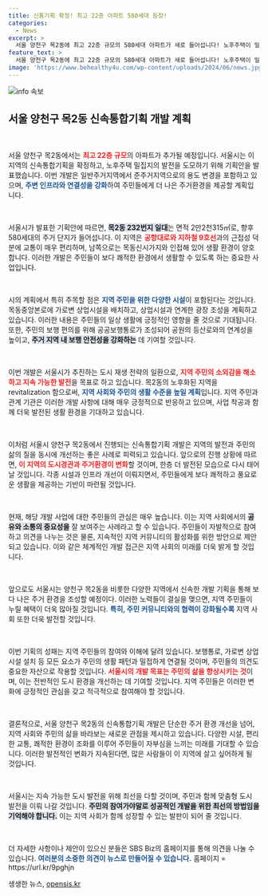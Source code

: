 ```yaml
---
title: 신통기획 확정! 최고 22층 아파트 580세대 등장!
categories:
  - News
excerpt: >
  서울 양천구 목2동에 최고 22층 규모의 580세대 아파트가 새로 들어섭니다! 노후주택이 밀집한 이 지역은 교육과 생활 환경이 뛰어나며, 공공시설도 함께 조성될 예정입니다. 주민의 생활 거점을 강화하는 이 개발 계획, 자세히 알아보세요!
feature_text: >
  서울 양천구 목2동에 최고 22층 규모의 580세대 아파트가 새로 들어섭니다! 노후주택이 밀집한 이 지역은 교육과 생활 환경이 뛰어나며, 공공시설도 함께 조성될 예정입니다. 주민의 생활 거점을 강화하는 이 개발 계획, 자세히 알아보세요!
image: 'https://www.behealthy4u.com/wp-content/uploads/2024/06/news.jpg'
---
```


<p><img src="https://www.behealthy4u.com/wp-content/uploads/2024/06/news.jpg" alt="info 속보" /></p>

<h2 data-ke-size="size26">서울 양천구 목2동 신속통합기획 개발 계획</h2>

<p data-ke-size="size16">&nbsp;</p>

<p>서울 양천구 목2동에서는 <b><span style="color: #ee2323;">최고 22층 규모</span></b>의 아파트가 추가될 예정입니다. 서울시는 이 지역의 신속통합기획을 확정하고, 노후주택 밀집지의 발전을 도모하기 위해 기획안을 발표했습니다. 이번 개발은 일반주거지역에서 준주거지역으로의 용도 변경을 포함하고 있으며, <b><span style="color: #1a5490;">주변 인프라와 연결성을 강화</span></b>하여 주민들에게 더 나은 주거환경을 제공할 계획입니다.</p>

<p data-ke-size="size16">&nbsp;</p>

<p>서울시가 발표한 기획안에 따르면, <b><span style="background-color: #21538527;">목2동 232번지 일대</span></b>는 면적 2만2천315㎡로, 향후 580세대의 주거 단지가 들어섭니다. 이 지역은 <b><span style="color: #ee2323;">공항대로와 지하철 9호선</span></b>과의 근접성 덕분에 교통이 매우 편리하며, 남쪽으로는 목동신시가지와 인접해 있어 생활 환경이 양호합니다. 이러한 개발은 주민들이 보다 쾌적한 환경에서 생활할 수 있도록 하는 중요한 사업입니다.</p>

<p data-ke-size="size16">&nbsp;</p>

<p>시의 계획에서 특히 주목할 점은 <b><span style="color: #1a5490;">지역 주민을 위한 다양한 시설</span></b>이 포함된다는 것입니다. 목동중앙본로에 가로변 상업시설을 배치하고, 상업시설과 연계한 광장 조성을 계획하고 있습니다. 이러한 내용은 주민들의 일상 생활에 긍정적인 영향을 줄 것으로 기대됩니다. 또한, 주민의 보행 편의를 위해 공공보행통로가 조성되어 공원의 등산로와의 연계성을 높이고, <b><span style="background-color: #21538527;">주거 지역 내 보행 안전성을 강화하는</span></b> 데 기여할 것입니다.</p>

<p data-ke-size="size16">&nbsp;</p>

<p>이번 개발은 서울시가 추진하는 도시 재생 전략의 일환으로, <b><span style="color: #ee2323;">지역 주민의 소외감을 해소하고 지속 가능한 발전</span></b>을 목표로 하고 있습니다. 목2동의 노후화된 지역을 revitalization 함으로써, <b><span style="color: #1a5490;">지역 사회와 주민의 생활 수준을 높일 계획</span></b>입니다. 지역 주민과 관계 기관은 이러한 개발 사항에 대해 매우 긍정적으로 반응하고 있으며, 사업 착공과 함께 더욱 발전된 생활 환경을 기대하고 있습니다.</p>

<p data-ke-size="size16">&nbsp;</p>

<p>이처럼 서울시 양천구 목2동에서 진행되는 신속통합기획 개발은 지역의 발전과 주민의 삶의 질을 동시에 개선하는 좋은 사례로 피력되고 있습니다. 앞으로의 진행 상황에 따르면, <b><span style="color: #ee2323;">이 지역의 도시경관과 주거환경이 변화</span></b>할 것이며, 한층 더 발전된 모습으로 다시 태어날 것입니다. 각종 시설과 인프라 개선이 이뤄지면서, 주민들에게 보다 쾌적하고 풍요로운 생활을 제공하는 기반이 마련될 것입니다.</p>

<p data-ke-size="size16">&nbsp;</p>

<p>현재, 해당 개발 사업에 대한 주민들의 관심은 매우 높습니다. 이는 지역 사회에서의 <b><span style="background-color: #21538527;">공유와 소통의 중요성을</span></b> 잘 보여주는 사례라고 할 수 있습니다. 주민들이 자발적으로 참여하고 의견을 나누는 것은 물론, 지속적인 지역 커뮤니티의 활성화를 위한 방안으로 제안되고 있습니다. 이와 같은 체계적인 개발 접근은 지역 사회의 미래를 더욱 밝게 할 것입니다.</p>

<p data-ke-size="size16">&nbsp;</p>

<p>앞으로도 서울시는 양천구 목2동을 비롯한 다양한 지역에서 신속한 개발 기획을 통해 보다 나은 주거 환경을 조성할 예정이다. 이러한 노력들이 결실을 맺으면, 지역 주민들이 누릴 혜택이 더욱 많아질 것입니다. <b><span style="color: #1a5490;">특히, 주민 커뮤니티와의 협력이 강화될수록</span></b> 지역 사회 또한 더욱 발전할 것입니다.</p>

<p data-ke-size="size16">&nbsp;</p>

<p>이번 기획의 성패는 지역 주민들의 참여와 이해에 달려 있습니다. 보행통로, 가로변 상업시설 설치 등 모든 요소가 주민의 생활 패턴과 밀접하게 연결될 것이며, 주민들의 의견도 중요한 자산으로 작용할 것입니다. <b><span style="color: #ee2323;">서울시의 개발 목표는 주민의 삶을 향상시키는 것</span></b>이며, 이는 전반적인 도시 환경을 개선하는 데 기여할 것입니다. 지역 주민들은 이러한 변화에 긍정적인 관심을 갖고 적극적으로 참여해야 할 것입니다. </p>

<p data-ke-size="size16">&nbsp;</p>

<p>결론적으로, 서울 양천구 목2동의 신속통합기획 개발은 단순한 주거 환경 개선을 넘어, 지역 사회와 주민의 삶을 바라보는 새로운 관점을 제시하고 있습니다. 다양한 시설, 편리한 교통, 쾌적한 환경이 조화를 이루어 주민들이 자부심을 느끼는 미래를 기대할 수 있습니다. 이러한 발전적인 변화가 지속된다면, 많은 사람들이 이 지역에 살고 싶어하게 될 것입니다. </p>

<p data-ke-size="size16">&nbsp;</p>

<p>서울시는 지속 가능한 도시 발전을 위해 최선을 다할 것이며, 주민과 함께 맞춤형 도시 발전을 이뤄 나갈 것입니다. <b><span style="background-color: #21538527;">주민의 참여가야말로 성공적인 개발을 위한 최선의 방법임을 기억해야 합니다.</span></b> 이는 지역 사회가 함께 성장할 수 있는 발판이 되어 줄 것입니다. </p>

<p data-ke-size="size16">&nbsp;</p>

<p>더 자세한 사항이나 제안이 있으신 분들은 SBS Biz의 홈페이지를 통해 의견을 나눌 수 있습니다. <b><span style="color: #1a5490;">여러분의 소중한 의견이 뉴스로 만들어질 수 있습니다.</span></b> 홈페이지 = https://url.kr/9pghjn</p>
생생한 뉴스, <a href="https://opensis.kr" rel="dofollow">opensis.kr</a>


